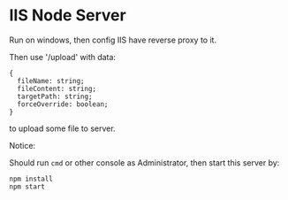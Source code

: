 IIS Node Server
===============

Run on windows, then config IIS have reverse proxy to it.

Then use '/upload' with data:

```
{
  fileName: string;
  fileContent: string;
  targetPath: string;
  forceOverride: boolean;
}
```

to upload some file to server.

Notice:

Should run `cmd` or other console as Administrator, then start this server by:

```
npm install
npm start
```
